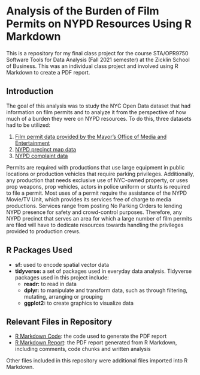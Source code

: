 # Analysis of the Burden of Film Permits on NYPD Resources Using R Markdown

This is a repository for my final class project for the course STA/OPR9750 Software Tools for Data Analysis (Fall 2021 semester) at the Zicklin School of Business. This was an individual class project and involved using R Markdown to create a PDF report.

## Introduction

The goal of this analysis was to study the NYC Open Data dataset that had information on film permits and to analyze it from the perspective of how much of a burden they were on NYPD resources. To do this, three datasets had to be utilized: 

<ol>
<li><a href="https://data.cityofnewyork.us/City-Government/Film-Permits/tg4x-b46p">Film permit data provided by the Mayor’s Office of Media and Entertainment</a></li>
<li><a href="https://data.cityofnewyork.us/Public-Safety/Police-Precincts/78dh-3ptz">NYPD precinct map data</a></li>
<li><a href = "https://data.cityofnewyork.us/Public-Safety/NYPD-Complaint-Data-Current-Year-To-Date-/5uac-w243">NYPD complaint data</a></li>
</ol>

Permits are required with productions that use large equipment in public locations or production vehicles that require parking privileges. Additionally, any production that needs exclusive use of NYC-owned property, or uses prop weapons, prop vehicles, actors in police uniform or stunts is required to file a permit. Most uses of a permit require the assistance of the NYPD Movie/TV Unit, which provides its services free of charge to media productions. Services range from posting No Parking Orders to lending NYPD presence for safety and crowd-control purposes. Therefore, any NYPD precinct that serves an area for which a large number of film permits are filed will have to dedicate resources towards handling the privileges provided to production crews. 

## R Packages Used

<ul>
<li><b>sf:</b> used to encode spatial vector data</li>
<li><b>tidyverse:</b> a set of packages used in everyday data analysis. Tidyverse packages used in this project include:
<ul>
<li><b>readr:</b> to read in data</li>
<li><b>dplyr:</b> to manipulate and transform data, such as through filtering, mutating, arranging or grouping</li>
<li><b>ggplot2:</b> to create graphics to visualize data</li>
</ul>
</li>
</ul>

## Relevant Files in Repository

<ul>
<li><a href="https://github.com/VKwongData/NYC-Film-Permits-and-NYPD-Resources/blob/main/NYC%20Film%20Permits%20and%20NYPD%20Resources%20-%20R%20Markdown.rmd">R Markdown Code</a>: the code used to generate the PDF report</li>
<li><a href="https://github.com/VKwongData/NYC-Film-Permits-and-NYPD-Resources/blob/main/NYC%20Film%20Permits%20and%20NYPD%20Resources_Report.pdf">R Markdown Report</a>: the PDF report generated from R Markdown, including comments, code chunks and written analysis</li>
</ul>

Other files included in this repository were additional files imported into R Markdown. 





